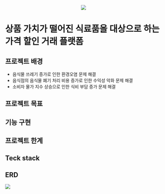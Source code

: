 
<p align="center">
  <img src="https://github.com/Lee-Min-Jung/Lee-Min-Jung/assets/82032462/527fee14-7c1c-4812-ae0a-b7428f156dbf">
</p>

# 상품 가치가 떨어진 식료품을 대상으로 하는 가격 할인 거래 플랫폼

## 프로젝트 배경
* 음식물 쓰레기 증가로 인한 환경오염 문제 해결
* 음식점의 음식물 폐기 처리 비용 증가로 인한 수익성 악화 문제 해결
* 소비자 물가 지수 상승으로 인한 식비 부담 증가 문제 해결


## 프로젝트 목표



      
## 기능 구현



## 프로젝트 한계



## Teck stack

## ERD
<img src="https://github.com/Lee-Min-Jung/ssackthree_back/assets/82032462/08c8afd5-3e7b-4716-b053-25d880011348">

